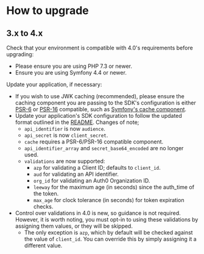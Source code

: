 # How to upgrade

## 3.x to 4.x

Check that your environment is compatible with 4.0's requirements before upgrading:

- Please ensure you are using PHP 7.3 or newer.
- Ensure you are using Symfony 4.4 or newer.

Update your application, if necessary:

- If you wish to use JWK caching (recommended), please ensure the caching component you are passing to the SDK's configuration is either [PSR-6](https://www.php-fig.org/psr/psr-6/) or [PSR-16](https://www.php-fig.org/psr/psr-16/) compatible, such as [Symfony's cache component](https://symfony.com/doc/current/components/cache.html).
- Update your application's SDK configuration to follow the updated format outlined in the [README](README.md). Changes of note;
  - `api_identifier` is now `audience`.
  - `api_secret` is now `client_secret`.
  - `cache` requires a PSR-6/PSR-16 compatible component.
  - `api_identifier_array` and `secret_base64_encoded` are no longer used.
  - `validations` are now supported:
    - `azp` for validating a Client ID; defaults to `client_id`.
    - `aud` for validating an API identifier.
    - `org_id` for validating an Auth0 Organization ID.
    - `leeway` for the maximum age (in seconds) since the auth_time of the token.
    - `max_age` for clock tolerance (in seconds) for token expiration checks.
- Control over validations in 4.0 is new, so guidance is not required. However, it is worth noting, you must opt-in to using these validations by assigning them values, or they will be skipped.
  - The only exception is `azp`, which by default will be checked against the value of `client_id`. You can override this by simply assigning it a different value.
